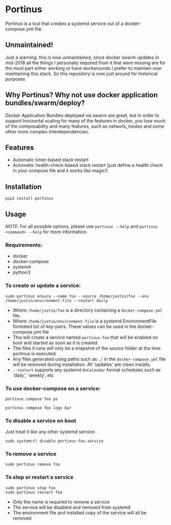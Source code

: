 # Portinus
Portinus is a tool that creates a systemd service out of a docker-compose.yml file.

## Unmaintained!
Just a warning; this is now unmaintained, since docker swarm updates in mid-2018 all the things I personally required from it that were missing are for the most part either working or have workarounds I prefer to maintain over maintaining this stack. So this repository is now just around for historical purposes

## Why Portinus? Why not use docker application bundles/swarm/deploy?
Docker Application Bundles deployed via swarm are great, but in order to support horizontal scaling for many of the features in docker, you lose much of the composability and many features, such as network_modes and some other more complex interdependencies.


## Features
* Automatic timer-based stack restart
* Automatic health-check-based stack restart (just define a health check in your compose file and it works like magic!)

## Installation
`pip3 install portinus`

## Usage
*NOTE*: For all possible options, please use `portinus --help` and `portinus <command> --help` for more information.

### Requirements:
* docker
* docker-compose
* systemd
* python3

### To create or update a service:
```
sudo portinus ensure --name foo --source /home/justin/foo --env /home/justin/environment-file --restart daily
```

* Where `/home/justin/foo` is a directory containing a `docker-compose.yml` file.
* Where `/home/justin/environment-file` is a systemd EnvironmentFile formated list of key-pairs. These values can be used in the docker-compose.yml file
* This will create a service named `portinus-foo` that will be enabled on boot and started as soon as it is created. 
* The files it runs will only be a snapshot of the source folder at the time portinus is executed.
* Any files generated using paths such as `./` in the `docker-compose.yml` file will be removed during installation. All 'updates' are clean installs.
* `--restart` supports any systemd `OnCalendar` format schedules such as 'daily', 'weekly', etc

### To use docker-compose on a service:
```
portinus compose foo ps
```
```
portinus compose foo logs bar
```

### To disable a service on boot
Just treat it like any other systemd service:
```
sudo systemctl disable portinus-foo.service
```

### To remove a service
```
sudo portinus remove foo
```


### To stop or restart a service
```
sudo portinus stop foo
sudo portinus restart foo
```

* Only the name is required to remove a service
* The service will be disabled and removed from systemd
* The environment file and installed copy of the service will all be removed
